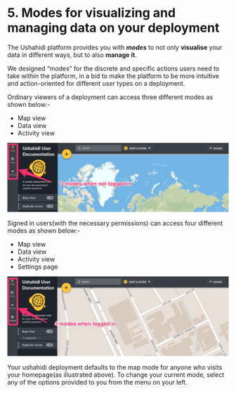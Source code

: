 # 5. Modes for visualizing and managing data on your deployment

The Ushahidi platform provides you with _**modes**_ to not only **visualise** your data in different ways, but to also **manage it**.

We designed “modes” for the discrete and specific actions users need to take within the platform, in a bid to make the platform to be more intuitive and action-oriented for different user types on a deployment.

Ordinary viewers of a deployment can access three different modes as shown below:-

* Map view
* Data view
* Activity view

![Logged out version of the sidebar of an Ushahidi deployment.](../.gitbook/assets/unlogged_in_mode.png)

Signed in users\(with the necessary permissions\) can access four different modes as shown below:-

* Map view
* Data view
* Activity view
* Settings page

![Logged in version of the sidebar of an Ushahidi deployment. ](../.gitbook/assets/logged_in_mode.png)

Your ushahidi deployment defaults to the map mode for anyone who visits your homepage\(as illustrated above\). To change your current mode, select any of the options provided to you from the menu on your left.

